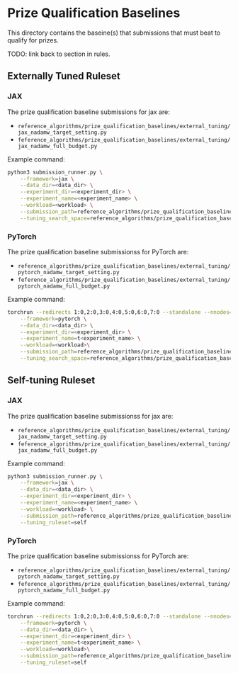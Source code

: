 # Prize Qualification Baselines
This directory contains the baseine(s) that submissions that must beat to qualify for prizes. 

TODO: link back to section in rules. 

## Externally Tuned Ruleset

### JAX

The prize qualification baseline submissions for jax are: 
- `reference_algorithms/prize_qualification_baselines/external_tuning/jax_nadamw_target_setting.py`
- `feference_algorithms/prize_qualification_baselines/external_tuning/jax_nadamw_full_budget.py`

Example command:

```bash
python3 submission_runner.py \
    --framework=jax \
    --data_dir=<data_dir> \
    --experiment_dir=<experiment_dir> \
    --experiment_name=<experiment_name> \
    --workload=<workload> \
    --submission_path=reference_algorithms/prize_qualification_baselines/external_tuning/jax_nadamw_target_setting.py \
    --tuning_search_space=reference_algorithms/prize_qualification_baselines/external_tuning/tuning_search_space.json
```

### PyTorch

The prize qualification baseline submissionss for PyTorch are:
- `reference_algorithms/prize_qualification_baselines/external_tuning/pytorch_nadamw_target_setting.py` 
- `feference_algorithms/prize_qualification_baselines/external_tuning/pytorch_nadamw_full_budget.py`


Example command:

```bash
torchrun --redirects 1:0,2:0,3:0,4:0,5:0,6:0,7:0 --standalone --nnodes=1 --nproc_per_node=8 submission_runner.py \
    --framework=pytorch \
    --data_dir=<data_dir> \
    --experiment_dir=<experiment_dir> \
    --experiment_name=t<experiment_name> \
    --workload=<workload>\
    --submission_path=reference_algorithms/prize_qualification_baselines/external_tuning/pytorch_nadamw_target_setting.py \
    --tuning_search_space=reference_algorithms/prize_qualification_baselines/external_tuning/tuning_search_space.json
```

## Self-tuning Ruleset

### JAX

The prize qualification baseline submissionss for jax are: 
- `reference_algorithms/prize_qualification_baselines/external_tuning/jax_nadamw_target_setting.py`
- `feference_algorithms/prize_qualification_baselines/external_tuning/jax_nadamw_full_budget.py`

Example command:
```bash
python3 submission_runner.py \
    --framework=jax \
    --data_dir=<data_dir> \
    --experiment_dir=<experiment_dir> \
    --experiment_name=<experiment_name> \
    --workload=<workload> \
    --submission_path=reference_algorithms/prize_qualification_baselines/external_tuning/jax_nadamw_target_setting.py \
    --tuning_ruleset=self
```

### PyTorch

The prize qualification baseline submissionss for PyTorch are:
- `reference_algorithms/prize_qualification_baselines/external_tuning/pytorch_nadamw_target_setting.py` 
- `feference_algorithms/prize_qualification_baselines/external_tuning/pytorch_nadamw_full_budget.py`

Example command:
```bash
torchrun --redirects 1:0,2:0,3:0,4:0,5:0,6:0,7:0 --standalone --nnodes=1 --nproc_per_node=8 submission_runner.py \
    --framework=pytorch \
    --data_dir=<data_dir> \
    --experiment_dir=<experiment_dir> \
    --experiment_name=t<experiment_name> \
    --workload=<workload>\
    --submission_path=reference_algorithms/prize_qualification_baselines/external_tuning/pytorch_nadamw_target_setting.py \
    --tuning_ruleset=self
```